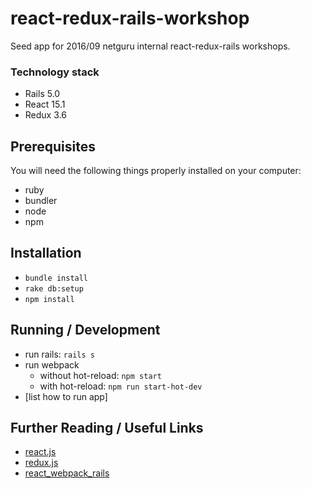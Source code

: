 # react-redux-rails-workshop

Seed app for 2016/09 netguru internal react-redux-rails workshops.

### Technology stack
 * Rails 5.0
 * React 15.1
 * Redux 3.6

## Prerequisites

You will need the following things properly installed on your computer:
 * ruby
 * bundler
 * node
 * npm

## Installation
* `bundle install`
* `rake db:setup`
* `npm install`

## Running / Development
* run rails: `rails s`
* run webpack
  * without hot-reload: `npm start`
  * with hot-reload: `npm run start-hot-dev`
* [list how to run app]

## Further Reading / Useful Links
* [react.js](https://facebook.github.io/react/)
* [redux.js](http://redux.js.org/)
* [react_webpack_rails](https://github.com/netguru/react_webpack_rails)
